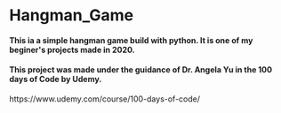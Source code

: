 # Hangman_Game

<h4>This ia a simple hangman game build with python. It is one of my beginer's projects made in 2020.</h4>
<h4>This project was made under the guidance of Dr. Angela Yu in the 100 days of Code by Udemy.</h4>
https://www.udemy.com/course/100-days-of-code/

